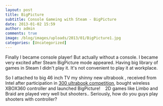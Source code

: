 ```yaml
---
layout: post
title: BigPicture
subtitle: Console Gameing with Steam - BigPicture
date: 2013-01-02 15:59
author: admin
comments: true
image: /blog/images/uploads/2013/01/BigPicture1.jpg
categories: [Uncategorized]
---
```

Finally I became console player! But actually without a console. I became very excited after Steam BigPicture mode appeared. Having big library of games in Steam I didn't play it. It's not convenient to play it at workplace.

So I attached to big 46 inch TV my shinny new ultrabook , received from Intel after participation in <a href="http://www.codeproject.com/script/Awards/competition.aspx?cid=598">300 ultrabook competition</a>, bought wireless XBOX360 controller and launched BigPicture!    2D games like Limbo and Braid are played very well but shooters.. Seriously, how do you guys play shooters with controller?
